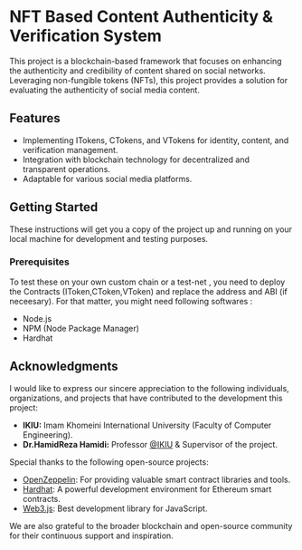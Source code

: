 # NFT Based Content Authenticity & Verification System
This project is a blockchain-based framework that focuses on enhancing the authenticity and credibility of content shared on social networks. Leveraging non-fungible tokens (NFTs), this project provides a solution for evaluating the authenticity of social media content.

## Features
- Implementing ITokens, CTokens, and VTokens for identity, content, and verification management.
- Integration with blockchain technology for decentralized and transparent operations.
- Adaptable for various social media platforms.

## Getting Started
These instructions will get you a copy of the project up and running on your local machine for development and testing purposes.

### Prerequisites
To test these on your own custom chain or a test-net , you need to deploy the Contracts (IToken,CToken,VToken) and replace the address and ABI (if neceesary). For that matter, you might need following softwares :
- Node.js
- NPM (Node Package Manager)
- Hardhat

## Acknowledgments

I would like to express our sincere appreciation to the following individuals, organizations, and projects that have contributed to the development this project:

- **IKIU:** Imam Khomeini International University (Faculty of Computer Engineering).
- **Dr.HamidReza Hamidi:** Professor [@IKIU](https://ikiu.ac.ir/) & Supervisor of the project.


Special thanks to the following open-source projects:

- [OpenZeppelin](https://openzeppelin.com/): For providing valuable smart contract libraries and tools.
- [Hardhat](https://hardhat.org/): A powerful development environment for Ethereum smart contracts.
- [Web3.js](https://web3js.org/): Best development library for JavaScript.

We are also grateful to the broader blockchain and open-source community for their continuous support and inspiration.
